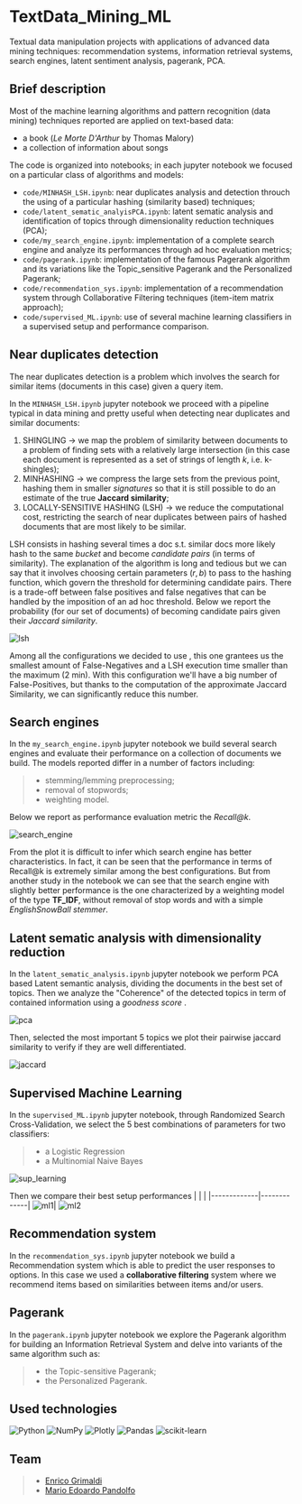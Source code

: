 # TextData_Mining_ML
Textual data manipulation projects with applications of advanced data mining techniques: recommendation systems, information retrieval systems, search engines, latent sentiment analysis, pagerank, PCA.

## Brief description
Most of the machine learning algorithms and pattern recognition (data mining) techniques reported are applied on text-based data:
- a book (*Le Morte D'Arthur* by Thomas Malory)
- a collection of information about songs


The code is organized into notebooks; in each jupyter notebook we focused on a particular class of algorithms and models:
- `code/MINHASH_LSH.ipynb`: near duplicates analysis and detection throuch the using of a particular hashing (similarity based) techniques;
- `code/latent_sematic_analyisPCA.ipynb`: latent sematic analysis and identification of topics through dimensionality reduction techniques (PCA);
- `code/my_search_engine.ipynb`: implementation of a complete search engine and analyze its performances through ad hoc evaluation metrics;
- `code/pagerank.ipynb`: implementation of the famous Pagerank algorithm and its variations like the Topic_sensitive Pagerank and the Personalized Pagerank;
- `code/recommendation_sys.ipynb`: implementation of a recommendation system through Collaborative Filtering techniques (item-item matrix approach);
- `code/supervised_ML.ipynb`: use of several machine learning classifiers in a supervised setup and performance comparison.


## Near duplicates detection

The near duplicates detection is a problem which involves the search for similar items (documents in this case) given a query item.

In the `MINHASH_LSH.ipynb` jupyter notebook we proceed with a pipeline typical in data mining and pretty useful when detecting near duplicates and similar documents:

1. SHINGLING  $\rightarrow$ we map the problem of similarity between documents to a problem of finding sets with a relatively large intersection (in this case each document is represented as a set of strings of length $k$, i.e. k-shingles);
2. MINHASHING $\rightarrow$ we compress the large sets from the previous point, hashing them in smaller _signatures_ so that it is still possible to do an estimate of the true **Jaccard similarity**;
3. LOCALLY-SENSITIVE HASHING (LSH) $\rightarrow$ we reduce the computational cost, restricting the search of near duplicates between pairs of hashed documents that are most likely to be similar.


LSH consists in hashing several times a doc s.t. similar docs more likely hash to the same _bucket_ and become _candidate pairs_ (in terms of similarity). 
The explanation of the algorithm is long and tedious but we can say that it involves choosing certain parameters $(r, b)$ to pass to the hashing function, which govern the threshold for determining candidate pairs. There is a trade-off between false positives and false negatives that can be handled by the imposition of an ad hoc threshold. Below we report the probability (for our set of documents) of becoming candidate pairs given their _Jaccard similarity_. 

![lsh](imgs/lsh.png)

Among all the configurations we decided to use 
, this one grantees us the smallest amount of False-Negatives and a LSH execution time smaller than the maximum (2 min). With this configuration we'll have a big number of False-Positives, but thanks to the computation of the approximate Jaccard Similarity, we can significantly reduce this number.

## Search engines

In the `my_search_engine.ipynb` jupyter notebook we build several search engines and evaluate their performance on a collection of documents we build. The models reported differ in a number of factors including:

>- stemming/lemming preprocessing;
>- removal of stopwords;
>- weighting model.

Below we report as performance evaluation metric the _Recall@k_.

![search_engine](imgs/se_evaluation.png)

From the plot it is difficult to infer which search engine has better characteristics. In fact, it can be seen that the performance in terms of Recall@k is extremely similar among the best configurations. But from another study in the notebook we can see that the search engine with slightly better performance is the one characterized by a weighting model of the type **TF_IDF**, without removal of stop words and with a simple _EnglishSnowBall stemmer_.

## Latent sematic analysis with dimensionality reduction

In the `latent_sematic_analysis.ipynb` jupyter notebook we perform PCA based Latent semantic analysis, dividing the documents in the best set of topics. Then we analyze the "Coherence" of the detected topics in term of contained information using a _goodness score_ .

![pca](imgs/goodness_score.png)

Then, selected the most important 5 topics we plot their pairwise jaccard similarity to verify if they are well differentiated.

![jaccard](imgs/topics_similarity.png)

## Supervised Machine Learning

In the `supervised_ML.ipynb` jupyter notebook, through Randomized Search Cross-Validation, we select the 5 best combinations of parameters for two classifiers:

>- a Logistic Regression
>- a Multinomial Naive Bayes

![sup_learning](imgs/logisticVSnb.png)

Then we compare their best setup performances
| <!-- -->    | <!-- -->    | 
|-------------|-------------|
![ml1](imgs/logistic.png)| ![ml2](imgs/naivebayes.png)

## Recommendation system

In the `recommendation_sys.ipynb` jupyter notebook we build a Recommendation system which is able to predict the user responses to options. In this case we used a **collaborative filtering** system where we recommend items based on similarities between items and/or users.

## Pagerank

In the `pagerank.ipynb` jupyter notebook we  explore the Pagerank algorithm for building an Information Retrieval System and delve into variants of the same algorithm such as:

>- the Topic-sensitive Pagerank;
>- the Personalized Pagerank.


## Used technologies

![Python](https://img.shields.io/badge/python-3670A0?style=for-the-badge&logo=python&logoColor=ffdd54)
![NumPy](https://img.shields.io/badge/numpy-%23013243.svg?style=for-the-badge&logo=numpy&logoColor=white)
![Plotly](https://img.shields.io/badge/Plotly-%233F4F75.svg?style=for-the-badge&logo=plotly&logoColor=white)
![Pandas](https://img.shields.io/badge/pandas-%23150458.svg?style=for-the-badge&logo=pandas&logoColor=white)
![scikit-learn](https://img.shields.io/badge/scikit--learn-%23F7931E.svg?style=for-the-badge&logo=scikit-learn&logoColor=white)
<br />

## Team
>- [Enrico Grimaldi](https://github.com/Engrima18)
>- [Mario Edoardo Pandolfo](https://github.com/JRhin)
